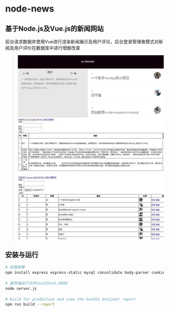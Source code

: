 # node-news

## 基于Node.js及Vue.js的新闻网站
前台请求数据并使用Vue进行渲染新闻展示及用户评论，后台登录管理者模式对新闻及用户评价在数据库中进行增删改查
>![image text](https://github.com/gcxxd/node-news/raw/master/img/p1.jpg)
>![image text](https://github.com/gcxxd/node-news/raw/master/img/p2.jpg)
>![image text](https://github.com/gcxxd/node-news/raw/master/img/p3.jpg)
## 安装与运行

``` bash
# 安装依赖
npm install express express-static mysql consolidate body-parser cookie-parser cookie-session express-route multer

# 服务端运行访问localhost:8080
node server.js

# build for production and view the bundle analyzer report
npm run build --report

